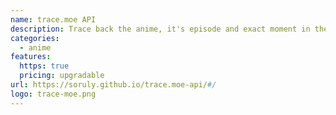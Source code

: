 ```yaml
---
name: trace.moe API
description: Trace back the anime, it's episode and exact moment in the scene by screenshot.
categories:
  - anime
features:
  https: true
  pricing: upgradable
url: https://soruly.github.io/trace.moe-api/#/
logo: trace-moe.png
---
```

